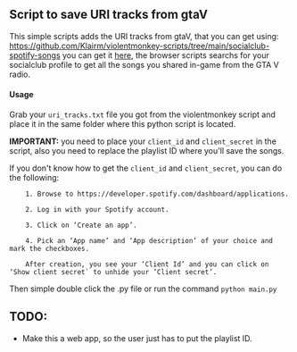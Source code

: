 
  ## Script to save URI tracks from gtaV
  
  This simple scripts adds the URI tracks from gtaV, that you can get using: https://github.com/Klairm/violentmonkey-scripts/tree/main/socialclub-spotify-songs you can get it [here](https://openuserjs.org/scripts/Klairm/Get_shared_spotify_tracks),
  the browser scripts searchs for your socialclub profile to get all the songs you shared in-game from the GTA V radio.

  #### Usage

  Grab your `uri_tracks.txt` file you got from the violentmonkey script and place it in the same folder where this python script is located.

  <b> IMPORTANT:</b>  you need to place your `client_id` and `client_secret` in the script, also you need to replace the playlist ID where you'll save the songs.

  If you don't know how to get the `client_id` and `client_secret`, you can do the following:


```
    1. Browse to https://developer.spotify.com/dashboard/applications.

    2. Log in with your Spotify account.

    3. Click on ‘Create an app’.

    4. Pick an ‘App name’ and ‘App description’ of your choice and mark the checkboxes.

    After creation, you see your ‘Client Id’ and you can click on ‘Show client secret` to unhide your ’Client secret’.
```

  Then simple double click the .py file or run the command `python main.py`
  

  ## TODO:
   - Make this a web app, so the user just has to put the playlist ID.

  
